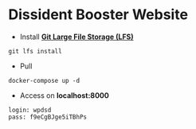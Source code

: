 # Dissident Booster Website
* Install **[Git Large File Storage (LFS)](https://git-lfs.github.com/)**
```
git lfs install
```
* Pull
```
docker-compose up -d
```
* Access on **localhost:8000**
```
login: wpdsd
pass: f9eCgBJge5iTBhPs
```
